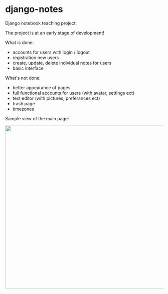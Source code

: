 # django-notes

Django notebook teaching project.

The project is at an early stage of development!

What is done:
- accounts for users with login / logout
- registration new users
- create, update, delete individual notes for users
- basic interface

What's not done:
- better appearance of pages
- full functional accounts for users (with avatar, settings ect)
- text editor (with pictures, preferances ect)
- trash page
- timezones

Sample view of the main page:

<img src="https://github.com/lestec-al/django-notes/raw/master/data/pic_main.png" width="681" height="521" />